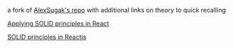a fork of [AlexSugak's repo](https://github.com/AlexSugak/solid-react) with additional links on theory to quick recalling

[Applying SOLID principles in React](https://konstantinlebedev.com/solid-in-react/)

[SOLID principles in Reactjs]()
